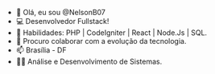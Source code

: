 - 👋 Olá, eu sou @NelsonB07
- 💻 Desenvolvedor Fullstack!
- 🌱 Habilidades:  PHP | CodeIgniter | React | Node.Js | SQL.
- 💞️ Procuro colaborar com a evolução da tecnologia.
- 📫 Brasília - DF
- 👨‍💻 Análise e Desenvolvimento de Sistemas.

<!---
NelsonB07/NelsonB07 is a ✨ special ✨ repository because its `README.md` (this file) appears on your GitHub profile.
You can click the Preview link to take a look at your changes.
--->
